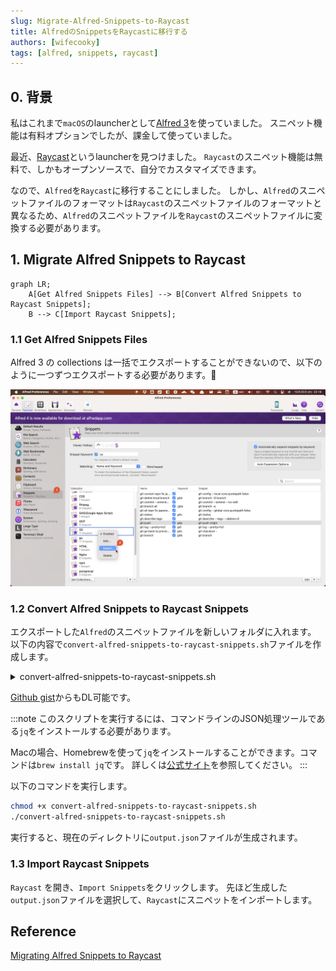 ```yaml
---
slug: Migrate-Alfred-Snippets-to-Raycast
title: AlfredのSnippetsをRaycastに移行する
authors: [wifecooky]
tags: [alfred, snippets, raycast]
---
```


## 0. 背景

私はこれまで`macOS`のlauncherとして[Alfred 3](https://www.alfredapp.com/)を使っていました。
スニペット機能は有料オプションでしたが、課金して使っていました。

最近、[Raycast](https://www.raycast.com/)というlauncherを見つけました。
`Raycast`のスニペット機能は無料で、しかもオープンソースで、自分でカスタマイズできます。

なので、`Alfred`を`Raycast`に移行することにしました。
しかし、`Alfred`のスニペットファイルのフォーマットは`Raycast`のスニペットファイルのフォーマットと異なるため、`Alfred`のスニペットファイルを`Raycast`のスニペットファイルに変換する必要があります。

## 1. Migrate Alfred Snippets to Raycast

```mermaid
graph LR;
    A[Get Alfred Snippets Files] --> B[Convert Alfred Snippets to Raycast Snippets];
    B --> C[Import Raycast Snippets];
```

### 1.1 Get Alfred Snippets Files

Alfred 3 の collections は一括でエクスポートすることができないので、以下のように一つずつエクスポートする必要があります。:dog:

![img](export-alfred-snippets.png)

### 1.2 Convert Alfred Snippets to Raycast Snippets

エクスポートした`Alfred`のスニペットファイルを新しいフォルダに入れます。
以下の内容で`convert-alfred-snippets-to-raycast-snippets.sh`ファイルを作成します。

<details><summary>convert-alfred-snippets-to-raycast-snippets.sh</summary>

```bash
#!/bin/sh -e
# Script for converting Alfred snippets to Raycast snippets
# Usage: chmod +x convert-alfred-snippets-to-raycast-snippets.sh; ./convert-alfred-snippets-to-raycast-snippets.sh
# NOTE: Install jq before running this script

# List up all *.alfredsnippets files and rename them to *.zip
for file in *.alfredsnippets; do
    mv "$file" "${file%.alfredsnippets}.zip"
done

# Unzip all *.zip files and get the folders name
for file in *.zip; do
    unzip -o "$file" # -o: overwrite existing files without prompting
done


# Merge all *.json files to one file for Raycast snippets
jq -s 'map(.alfredsnippet | {name, keyword, text: .snippet})' *.json > ./output.json

# Clean up all files except output.json
for file in *.json; do
    if [ "$file" = "output.json" ]; then
        continue
    fi
    rm "$file"
done

for file in *.zip; do
    rm "$file"
done

for file in *.plist; do
    rm "$file"
done

# You can now import the output.json file to Raycast

echo "Done! 🎉 You can now import the output.json file to Raycast -> Import Snippets"
```
</details>

[Github gist](https://gist.github.com/wifecooky/399dd58809778286c857566d8c93b937)からもDL可能です。

:::note
このスクリプトを実行するには、コマンドラインのJSON処理ツールである`jq`をインストールする必要があります。

Macの場合、Homebrewを使って`jq`をインストールすることができます。コマンドは`brew install jq`です。
詳しくは[公式サイト](https://stedolan.github.io/jq/download/)を参照してください。
:::

以下のコマンドを実行します。

```bash
chmod +x convert-alfred-snippets-to-raycast-snippets.sh
./convert-alfred-snippets-to-raycast-snippets.sh
```

実行すると、現在のディレクトリに`output.json`ファイルが生成されます。

### 1.3 Import Raycast Snippets

`Raycast` を開き、`Import Snippets`をクリックします。
先ほど生成した`output.json`ファイルを選択して、`Raycast`にスニペットをインポートします。

## Reference

[Migrating Alfred Snippets to Raycast](https://xavd.id/blog/post/migrating-alfred-snippets-to-raycast/)
